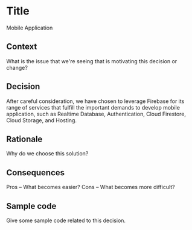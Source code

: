 # Title
Mobile Application
## Context
What is the issue that we're seeing that is motivating this decision or change?

## Decision
After careful consideration, we have chosen to leverage Firebase for its range of services that fulfill the important demands to develop mobile application, such as Realtime Database, Authentication, Cloud Firestore, Cloud Storage, and Hosting.


## Rationale
Why do we choose this solution?

## Consequences
Pros – What becomes easier?
Cons – What becomes more difficult?

## Sample code
Give some sample code related to this decision.
